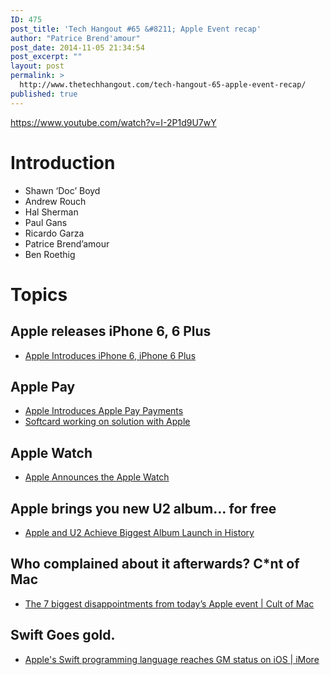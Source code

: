 ```yaml
---
ID: 475
post_title: 'Tech Hangout #65 &#8211; Apple Event recap'
author: "Patrice Brend'amour"
post_date: 2014-11-05 21:34:54
post_excerpt: ""
layout: post
permalink: >
  http://www.thetechhangout.com/tech-hangout-65-apple-event-recap/
published: true
---
```

https://www.youtube.com/watch?v=I-2P1d9U7wY

# Introduction

- Shawn ‘Doc’ Boyd
- Andrew Rouch
- Hal Sherman
- Paul Gans
- Ricardo Garza
- Patrice Brend’amour
- Ben Roethig


# Topics
## Apple releases iPhone 6, 6 Plus

- [Apple Introduces iPhone 6, iPhone 6 Plus](http://geekbeat.tv/apple-introduces-iphone-6/)

## Apple Pay

- [Apple Introduces Apple Pay Payments](http://geekbeat.tv/apple-introduces-iphone-6/)
- [Softcard working on solution with Apple](http://news.paywithisis.com/2014/09/09/softcard-working-on-solution-with-apple/)

## Apple Watch

- [Apple Announces the Apple Watch](http://geekbeat.tv/apple-announces-apple-watch/)

## Apple brings you new U2 album… for free

- [Apple and U2 Achieve Biggest Album Launch in History](http://geekbeat.tv/apple-u2-achieve-biggest-album-launch-history/)

## Who complained about it afterwards? C*nt of Mac

- [The 7 biggest disappointments from today&#8217;s Apple event | Cult of Mac](http://www.cultofmac.com/294828/5-biggest-disappointments-apple-watch-iphone-6-event/)

## Swift Goes gold.

- [Apple&#039;s Swift programming language reaches GM status on iOS | iMore](http://www.imore.com/apples-swift-programming-language-reaches-gm-status-ios)
